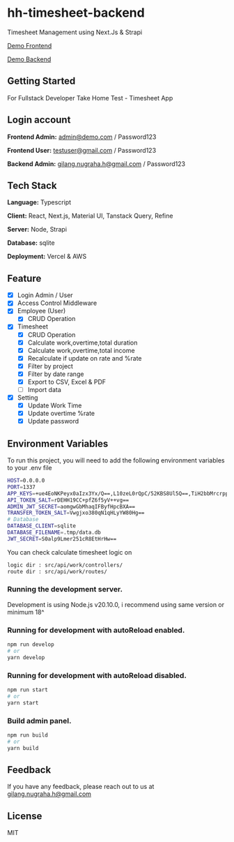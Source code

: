 # hh-timesheet-backend

Timesheet Management using Next.Js & Strapi

[Demo Frontend](https://timesheet-demo.gilanglie.com)

[Demo Backend](https://api-timesheet-demo.gilanglie.com)

## Getting Started

For Fullstack Developer Take Home Test - Timesheet App

## Login account

**Frontend Admin:** admin@demo.com / Password123

**Frontend User:** testuser@gmail.com / Password123

**Backend Admin:** gilang.nugraha.h@gmail.com / Password123

## Tech Stack

**Language:** Typescript

**Client:** React, Next.js, Material UI, Tanstack Query, Refine

**Server:** Node, Strapi

**Database:** sqlite

**Deployment:** Vercel & AWS

## Feature

- [x] Login Admin / User
- [x] Access Control Middleware
- [x] Employee (User)
  - [x] CRUD Operation
- [x] Timesheet
  - [x] CRUD Operation
  - [x] Calculate work,overtime,total duration
  - [x] Calculate work,overtime,total income
  - [x] Recalculate if update on rate and %rate
  - [x] Filter by project
  - [x] Filter by date range
  - [x] Export to CSV, Excel & PDF
  - [ ] Import data
- [x] Setting
  - [x] Update Work Time
  - [x] Update overtime %rate
  - [x] Update password

## Environment Variables

To run this project, you will need to add the following environment variables to your .env file

```bash
HOST=0.0.0.0
PORT=1337
APP_KEYS=+ue4EoNKPeyx0aIzx3Yx/Q==,L10zeL0rQpC/52KBS8Ul5Q==,TiH2bbMrcrppylgPxY4Msw==,HSvaffioeWHfY7POUMkzzQ==
API_TOKEN_SALT=rDEHH19CC+pfZ6f5yV++vg==
ADMIN_JWT_SECRET=aomgwGbMhaqIFByfHpcBXA==
TRANSFER_TOKEN_SALT=Vwgjxo380qN1qHLyYW80Hg==
# Database
DATABASE_CLIENT=sqlite
DATABASE_FILENAME=.tmp/data.db
JWT_SECRET=S0alp9Lmer251cR8EtHrHw==
```

You can check calculate timesheet logic on

```bash
logic dir : src/api/work/controllers/
route dir : src/api/work/routes/
```

### Running the development server.

Development is using Node.js v20.10.0, i recommend using same version or minimum 18^

### Running for development with autoReload enabled.

```bash
npm run develop
# or
yarn develop
```

### Running for development with autoReload disabled.

```bash
npm run start
# or
yarn start
```

### Build admin panel.

```bash
npm run build
# or
yarn build
```

## Feedback

If you have any feedback, please reach out to us at gilang.nugraha.h@gmail.com

## License

MIT
